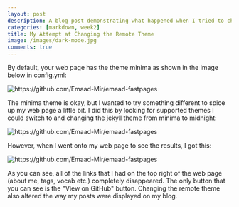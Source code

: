 ```yaml
---
layout: post
description: A blog post demonstrating what happened when I tried to change the theme of my web page from minima to another supported theme.
categories: [markdown, week2]
title: My Attempt at Changing the Remote Theme
image: /images/dark-mode.jpg
comments: true
---
```


By default, your web page has the theme minima as shown in the image below in config.yml:

![]({{site.baseurl}}/images/config-file.png "https://github.com/Emaad-Mir/emaad-fastpages")

The minima theme is okay, but I wanted to try something different to spice up my web page a little bit. I did this by looking for supported themes I could switch to and changing the jekyll theme from minima to midnight:

![]({{site.baseurl}}/images/proof.png "https://github.com/Emaad-Mir/emaad-fastpages")

However, when I went onto my web page to see the results, I got this:

![]({{site.baseurl}}/images/results.png "https://github.com/Emaad-Mir/emaad-fastpages")

As you can see, all of the links that I had on the top right of the web page (about me, tags, vocab etc.) completely disappeared. The only button that you can see is the "View on GitHub" button. Changing the remote theme also altered the way my posts were displayed on my blog. 






